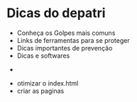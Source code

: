 # Dicas do depatri



- Conheça os Golpes mais comuns
- Links de ferramentas para se proteger
- Dicas importantes de prevenção
- Dicas e softwares  
+






- otimizar o index.html  
- criar as paginas 


